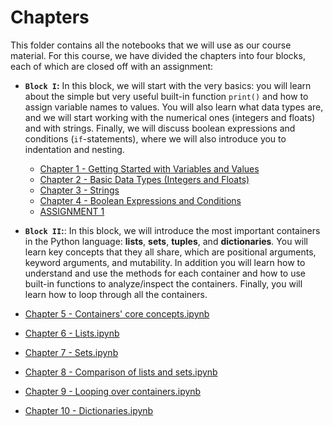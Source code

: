 # Chapters

This folder contains all the notebooks that we will use as our course material. For this course, we have divided the chapters into four blocks, each of which are closed off with an assignment:

- **`Block I`:** In this block, we will start with the very basics: you will learn about the simple but very useful built-in function `print()` and how to assign variable names to values. You will also learn what data types are, and we will start working with the numerical ones (integers and floats) and with strings. Finally, we will discuss boolean expressions and conditions (`if`-statements), where we will also introduce you to indentation and nesting.

  - [Chapter 1 - Getting Started with Variables and Values](https://github.com/cltl/python-for-text-analysis/blob/master/Chapters/Chapter%201%20-%20Getting%20Started%20with%20Variables%20and%20Values.ipynb) 
  - [Chapter 2 - Basic Data Types (Integers and Floats)](https://github.com/cltl/python-for-text-analysis/blob/master/Chapters/Chapter%202%20-%20Basic%20Data%20Types%20(Integers%20and%20Floats).ipynb) 
  - [Chapter 3 - Strings](https://github.com/cltl/python-for-text-analysis/blob/master/Chapters/Chapter%203%20-%20Strings.ipynb)   
  - [Chapter 4 - Boolean Expressions and Conditions](https://github.com/cltl/python-for-text-analysis/blob/master/Chapters/Chapter%204%20-%20Boolean%20Expressions%20and%20Conditions.ipynb) 
  - [ASSIGNMENT 1](https://github.com/cltl/python-for-text-analysis/blob/master/Assignments/ASSIGNMENT-1.ipynb)

- **`Block II`:**: In this block, we will introduce the most important containers in the Python language: **lists**, **sets**, **tuples**, and **dictionaries**. You will learn key concepts that they all share, which are positional arguments, keyword arguments, and mutability. In addition you will learn how to understand and use the methods for each container and how to use built-in functions to analyze/inspect the containers. Finally, you will learn how to loop through all the containers.

- [Chapter 5 - Containers' core concepts.ipynb](https://github.com/cltl/python-for-text-analysis/blob/master/Chapters/Chapter%205%20-%20Containers'%20core%20concepts.ipynb)
- [Chapter 6 - Lists.ipynb](https://github.com/cltl/python-for-text-analysis/blob/master/Chapters/Chapter%206%20-%20Lists.ipynb)
- [Chapter 7 - Sets.ipynb](https://github.com/cltl/python-for-text-analysis/blob/master/Chapters/Chapter%207%20-%20Sets.ipynb)
- [Chapter 8 - Comparison of lists and sets.ipynb](https://github.com/cltl/python-for-text-analysis/blob/master/Chapters/Chapter%208%20-%20Comparison%20of%20lists%20and%20sets.ipynb)
- [Chapter 9 - Looping over containers.ipynb](https://github.com/cltl/python-for-text-analysis/blob/master/Chapters/Chapter%209%20-%20Looping%20over%20containers.ipynb)
- [Chapter 10 - Dictionaries.ipynb](https://github.com/cltl/python-for-text-analysis/blob/master/Chapters/Chapter%2010%20-%20Dictionaries.ipynb)

